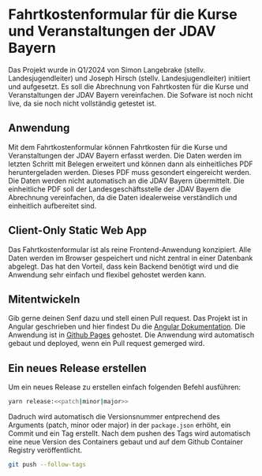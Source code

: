 # Fahrtkostenformular für die Kurse und Veranstaltungen der JDAV Bayern

Das Projekt wurde in Q1/2024 von Simon Langebrake (stellv. Landesjugendleiter) und Joseph Hirsch (stellv. Landesjugendleiter) initiiert und aufgesetzt. Es soll die Abrechnung von Fahrtkosten für die Kurse und Veranstaltungen der JDAV Bayern vereinfachen. Die Sofware ist noch nicht live, da sie noch nicht vollständig getestet ist.

## Anwendung

Mit dem Fahrtkostenformular können Fahrtkosten für die Kurse und Veranstaltungen der JDAV Bayern erfasst werden. Die Daten werden im letzten Schritt mit Belegen erweitert und können dann als einheitliches PDF heruntergeladen werden. Dieses PDF muss gesondert eingereicht werden. Die Daten werden nicht automatisch an die JDAV Bayern übermittelt. Die einheitliche PDF soll der Landesgeschäftsstelle der JDAV Bayern die Abrechnung vereinfachen, da die Daten idealerweise verständlich und einheitlich aufbereitet sind.

## Client-Only Static Web App

Das Fahrtkostenformular ist als reine Frontend-Anwendung konzipiert. Alle Daten werden im Browser gespeichert und nicht zentral in einer Datenbank abgelegt. Das hat den Vorteil, dass kein Backend benötigt wird und die Anwendung sehr einfach und flexibel gehostet werden kann.

## Mitentwickeln

Gib gerne deinen Senf dazu und stell einen Pull request. Das Projekt ist in Angular geschrieben und hier findest Du die [Angular Dokumentation](https://angular.io/docs). Die Anwendung ist in [Github Pages](https://pages.github.com/) gehostet. Die Anwendung wird automatisch gebaut und deployed, wenn ein Pull request gemerged wird.

## Ein neues Release erstellen

Um ein neues Release zu erstellen einfach folgenden Befehl ausführen:

```bash
yarn release:<<patch|minor|major>>
```

Dadruch wird automatisch die Versionsnummer entprechend des Arguments (patch, minor oder major) in der `package.json` erhöht, ein Commit und ein Tag erstellt.
Nach dem pushen des Tags wird automatisch eine neue Version des Containers gebaut und auf dem Github Container Registry veröffentlicht.

```bash
git push --follow-tags
```
